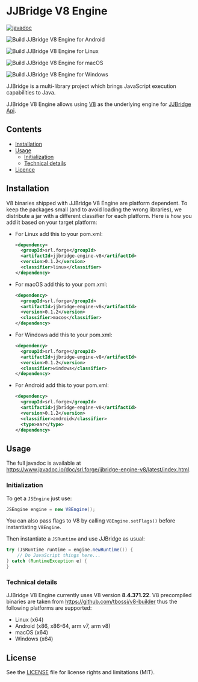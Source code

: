 # JJBridge V8 Engine

[![javadoc](https://javadoc.io/badge2/srl.forge/jjbridge-engine-v8/javadoc.svg)](https://javadoc.io/doc/srl.forge/jjbridge-engine-v8)

![Build JJBridge V8 Engine for Android](https://github.com/Forge-Srl/jjbridge-engine-v8/workflows/Build%20JJBridge%20V8%20Engine%20for%20Android/badge.svg?branch=main)

![Build JJBridge V8 Engine for Linux](https://github.com/Forge-Srl/jjbridge-engine-v8/workflows/Build%20JJBridge%20V8%20Engine%20for%20Linux/badge.svg?branch=main)

![Build JJBridge V8 Engine for macOS](https://github.com/Forge-Srl/jjbridge-engine-v8/workflows/Build%20JJBridge%20V8%20Engine%20for%20macOS/badge.svg?branch=main)

![Build JJBridge V8 Engine for Windows](https://github.com/Forge-Srl/jjbridge-engine-v8/workflows/Build%20JJBridge%20V8%20Engine%20for%20Windows/badge.svg?branch=main)

JJBridge is a multi-library project which brings JavaScript execution capabilities to Java.

JJBridge V8 Engine allows using [V8](https://v8.dev/) as the underlying engine for [JJBridge Api](https://github.com/Forge-Srl/jjbridge-api).

## Contents

- [Installation](#installation)
- [Usage](#usage)
  - [Initialization](#initialization)
  - [Technical details](#technical-details)
- [Licence](#license)

## Installation
V8 binaries shipped with JJBridge V8 Engine are platform dependent. To keep the packages small (and to avoid loading the 
wrong libraries), we distribute a jar with a different classifier for each platform. Here is how you add it based on 
your target platform:

- For Linux add this to your pom.xml:
  ```xml
  <dependency>
    <groupId>srl.forge</groupId>
    <artifactId>jjbridge-engine-v8</artifactId>
    <version>0.1.2</version>
    <classifier>linux</classifier>
  </dependency>
  ```
- For macOS add this to your pom.xml:
  ```xml
  <dependency>
    <groupId>srl.forge</groupId>
    <artifactId>jjbridge-engine-v8</artifactId>
    <version>0.1.2</version>
    <classifier>macos</classifier>
  </dependency>
  ```
- For Windows add this to your pom.xml:
  ```xml
  <dependency>
    <groupId>srl.forge</groupId>
    <artifactId>jjbridge-engine-v8</artifactId>
    <version>0.1.2</version>
    <classifier>windows</classifier>
  </dependency>
  ```
- For Android add this to your pom.xml:
  ```xml
  <dependency>
    <groupId>srl.forge</groupId>
    <artifactId>jjbridge-engine-v8</artifactId>
    <version>0.1.2</version>
    <classifier>android</classifier>
    <type>aar</type>
  </dependency>
  ```

## Usage
The full javadoc is available at <https://www.javadoc.io/doc/srl.forge/jjbridge-engine-v8/latest/index.html>.

### Initialization
To get a `JSEngine` just use:
```java
JSEngine engine = new V8Engine();
```
You can also pass flags to V8 by calling `V8Engine.setFlags()` before instantiating `V8Engine`.

Then instantiate a `JSRuntime` and use JJBridge as usual:
```java
try (JSRuntime runtime = engine.newRuntime()) {
    // Do JavaScript things here...
} catch (RuntimeException e) {
}
```

### Technical details
JJBridge V8 Engine currently uses V8 version **8.4.371.22**. V8 precompiled binaries are taken from
<https://github.com/tbossi/v8-builder> thus the following platforms are supported:
- Linux (x64)
- Android (x86, x86-64, arm v7, arm v8)
- macOS (x64)
- Windows (x64)

## License

See the [LICENSE](LICENSE.md) file for license rights and limitations (MIT).
